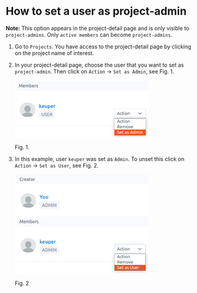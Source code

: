 # How to set a user as project-admin

**Note:** This option appears in the project-detail page and is only visible to `project-admins`. Only `active members` can become `project-admins`. 

1. Go to `Projects`. You have access to the project-detail page by clicking on the project name of interest.

2.  In your project-detail page, choose the user that you want to set as `project-admin`. Then click on `Àction` -\> `Set as Admin`, see Fig. 1.

    <img src="images/project-member-set-admin.png" alt="project-member-set-admin.png" width="350" height="150" class="jop-noMdConv">

    Fig. 1.

3.  In this example, user `keuper` was set as `Admin`. To unset this click on `Action` -\> `Set as User`, see Fig. 2.

    <img src="images/project-member-set-as-user.png" alt="project-member-set-as-user.png" width="350" height="260">

    Fig. 2
